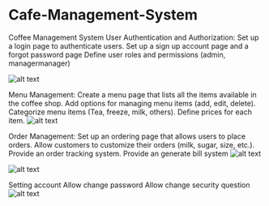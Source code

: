 # Cafe-Management-System
 Coffee Management System
User Authentication and Authorization:
Set up a login page to authenticate users.
Set up a  sign up account page and a forgot password page
Define user roles and permissions (admin, managermanager)

![alt text](https://scontent.fdad1-4.fna.fbcdn.net/v/t39.30808-6/391750168_299922736159394_5662006445987347249_n.jpg?_nc_cat=105&ccb=1-7&_nc_sid=5f2048&_nc_ohc=rgqeE3QdELsAX-gIXqy&_nc_oc=AQmXa39KblT8SbgTzySU7zsWR1-VspTHbd_pcE8JSAUre3eo3MDrm4U3tEZAw7NjYap1_W2uM--X9kXhe_rspgb6&_nc_ht=scontent.fdad1-4.fna&oh=00_AfA90a2n-H3K0sLlwzYpZ7P7_EA5uHrz-DkmddupIutE7Q&oe=6532CB42)



Menu Management:
Create a menu page that lists all the items available in the coffee shop.
Add options for managing menu items (add, edit, delete).
Categorize menu items (Tea, freeze, milk, others).
Define prices for each item.
![alt text](https://scontent.fdad1-4.fna.fbcdn.net/v/t39.30808-6/391759800_299922049492796_6935731080310777744_n.jpg?_nc_cat=100&ccb=1-7&_nc_sid=5f2048&_nc_ohc=IdPBQugBkPMAX_WBDJO&_nc_ht=scontent.fdad1-4.fna&oh=00_AfAmmb7axZ-0g1TGXIQBHeu-riRqNQuGWis-YPhBVNZZmA&oe=65327532)


	
Order Management:
Set up an ordering page that allows users to place orders.
Allow customers to customize their orders (milk, sugar, size, etc.).
Provide an order tracking system.
Provide an generate bill system
![alt text](https://scontent.fdad1-4.fna.fbcdn.net/v/t39.30808-6/391680837_299922032826131_7075534341168903268_n.jpg?_nc_cat=103&ccb=1-7&_nc_sid=5f2048&_nc_ohc=_UMMLqH7p-IAX8dytUm&_nc_ht=scontent.fdad1-4.fna&oh=00_AfA_FG2g1K43VhZCGleDgpvB-DhBlEys2Ooq0HuL30FGUg&oe=65324FA3)


![alt text](https://scontent.fdad1-4.fna.fbcdn.net/v/t39.30808-6/391678892_299922022826132_6252292039584342659_n.jpg?_nc_cat=103&ccb=1-7&_nc_sid=5f2048&_nc_ohc=ibbu73lzss0AX_VooNu&_nc_ht=scontent.fdad1-4.fna&oh=00_AfC13Ejpwq0N3LGk2HF7uKMRd6VRUda_XFYzIUBxLVG_kw&oe=6531F9FC)



Setting account
Allow change password
Allow change security question
![alt text](https://scontent.fdad2-1.fna.fbcdn.net/v/t39.30808-6/358143531_299921932826141_9155795309889079984_n.jpg?_nc_cat=101&ccb=1-7&_nc_sid=5f2048&_nc_ohc=4kDh8DP_4sAAX8Taqu8&_nc_ht=scontent.fdad2-1.fna&oh=00_AfBZZ9I7ubLz4u3txq_OEcDc8YTp9DWMfDlGM1PQwqCYzQ&oe=6531AAF6)


